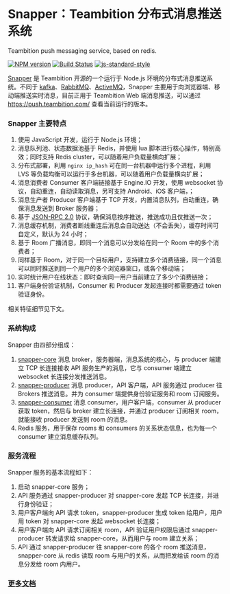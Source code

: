 Snapper：Teambition 分布式消息推送系统
====
Teambition push messaging service, based on redis.

[![NPM version][npm-image]][npm-url]
[![Build Status][travis-image]][travis-url]
[![js-standard-style][js-standard-image]][js-standard-url]

[Snapper](https://github.com/teambition/snapper-core) 是 Teambition 开源的一个运行于 Node.js 环境的分布式消息推送系统。不同于 [kafka](https://github.com/apache/kafka)、[RabbitMQ](https://github.com/rabbitmq/rabbitmq-server)、[ActiveMQ](https://github.com/apache/activemq)，Snapper 主要用于向浏览器端、移动端推送实时消息，目前正用于 Teambition Web 端消息推送，可以通过 https://push.teambition.com/ 查看当前运行的版本。

### Snapper 主要特点

1. 使用 JavaScript 开发，运行于 Node.js 环境；
2. 消息队列池、状态数据池基于 Redis，并使用 lua 脚本进行核心操作，特别高效；同时支持 Redis cluster，可以随着用户负载量横向扩展；
3. 分布式部署，利用 `nginx ip_hash` 可在同一台机器中运行多个进程，利用 LVS 等负载均衡可以运行于多台机器，可以随着用户负载量横向扩展；
4. 消息消费者 Consumer 客户端链接基于 Engine.IO 开发，使用 websocket 协议，自动重连，自动读取消息，另可支持 Android、iOS 客户端，；
5. 消息生产者 Producer 客户端基于 TCP 开发，内置消息队列，自动重连，确保消息发送到 Broker 服务器；
6. 基于 [JSON-RPC 2.0](http://jsonrpc.org/specification) 协议，确保消息按序推送，推送成功且仅推送一次；
7. 消息缓存机制，消费者断线重连后消息会自动送达（不会丢失），缓存时间可自定义，默认为 24 小时；
8. 基于 Room 广播消息，即同一个消息可以分发给在同一个 Room 中的多个消费者；
9. 同样基于 Room，对于同一个目标用户，支持建立多个消费链接，同一个消息可以同时推送到同一个用户的多个浏览器窗口，或各个移动端；
10. 实时统计用户在线状态：即时查询同一用户当前建立了多少个消费链接；
11. 客户端身份验证机制，Consumer 和 Producer 发起连接时都需要通过 token 验证身份。

相关特征细节见下文。

### 系统构成

Snapper 由四部分组成：

1. [snapper-core](https://github.com/teambition/snapper-core) 消息 broker，服务器端，消息系统的核心，与 producer 端建立 TCP 长连接接收 API 服务生产的消息，它与 consumer 端建立 websocket 长连接分发推送消息。
2. [snapper-producer](https://github.com/teambition/snapper-producer) 消息 producer，API 客户端，API 服务通过 producer 往 Brokers 推送消息。并为 consumer 端提供身份验证服务和 room 订阅服务。
3. [snapper-consumer](https://github.com/teambition/snapper-consumer) 消息 consumer，用户客户端，consumer 从 producer 获取 token，然后与 broker 建立长连接，并通过 producer 订阅相关 room，就能接收 producer 发送到 room 的消息。
4. Redis 服务，用于保存 rooms 和 consumers 的关系状态信息，也为每一个 consumer 建立消息缓存队列。

### 服务流程

Snapper 服务的基本流程如下：

1. 启动 snapper-core 服务；
2. API 服务通过 snapper-producer 对 snapper-core 发起 TCP 长连接，并进行身份验证；
3. 用户客户端向 API 请求 token，snapper-producer 生成 token 给用户，用户用 token 对 snapper-core 发起 websocket 长连接；
4. 用户客户端向 API 请求订阅相关 room，API 验证用户权限后通过 snapper-producer 转发请求给 snapper-core，从而用户与 room 建立关系；
5. API 通过 snapper-producer 往 snapper-core 的各个 room 推送消息，snapper-core 从 redis 读取 room 与用户的关系，从而把发给该 room 的消息分发给 room 内用户。

### [更多文档](https://github.com/teambition/snapper-core/blob/master/docs/snapper.md)


[npm-url]: https://npmjs.org/package/snapper-core
[npm-image]: http://img.shields.io/npm/v/snapper-core.svg

[travis-url]: https://travis-ci.org/teambition/snapper-core
[travis-image]: http://img.shields.io/travis/teambition/snapper-core.svg

[js-standard-url]: https://github.com/feross/standard
[js-standard-image]: https://img.shields.io/badge/code%20style-standard-brightgreen.svg?style=flat
